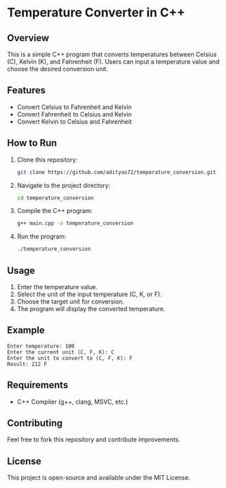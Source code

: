 # Temperature Converter in C++

## Overview
This is a simple C++ program that converts temperatures between Celsius (C), Kelvin (K), and Fahrenheit (F). Users can input a temperature value and choose the desired conversion unit.

## Features
- Convert Celsius to Fahrenheit and Kelvin
- Convert Fahrenheit to Celsius and Kelvin
- Convert Kelvin to Celsius and Fahrenheit

## How to Run
1. Clone this repository:
   ```sh
   git clone https://github.com/adityas72/temperature_conversion.git
   ```
2. Navigate to the project directory:
   ```sh
   cd temperature_conversion
   ```
3. Compile the C++ program:
   ```sh
   g++ main.cpp -o temperature_conversion
   ```
4. Run the program:
   ```sh
   ./temperature_conversion
   ```

## Usage
1. Enter the temperature value.
2. Select the unit of the input temperature (C, K, or F).
3. Choose the target unit for conversion.
4. The program will display the converted temperature.

## Example
```
Enter temperature: 100
Enter the current unit (C, F, K): C
Enter the unit to convert to (C, F, K): F
Result: 212 F
```

## Requirements
- C++ Compiler (g++, clang, MSVC, etc.)

## Contributing
Feel free to fork this repository and contribute improvements.

## License
This project is open-source and available under the MIT License.

